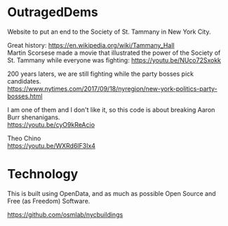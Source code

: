 # OutragedDems
Website to put an end to the Society of St. Tammany in New York City.

Great history: https://en.wikipedia.org/wiki/Tammany_Hall<BR>
Martin Scorsese made a movie that illustrated the power of the Society of St. Tammany while everyone was fighting: https://youtu.be/NUco72Sxokk

200 years laters, we are still fighting while the party bosses pick candidates.<BR> 
https://www.nytimes.com/2017/09/18/nyregion/new-york-politics-party-bosses.html

I am one of them and I don't like it, so this code is about breaking Aaron Burr shenanigans.<BR>
https://youtu.be/cyO9kReAcio

Theo Chino<BR>
https://youtu.be/WXRd6lF3Ix4<BR>

# Technology

This is built using OpenData, and as much as possible Open Source and Free (as Freedom) Software.

https://github.com/osmlab/nycbuildings

